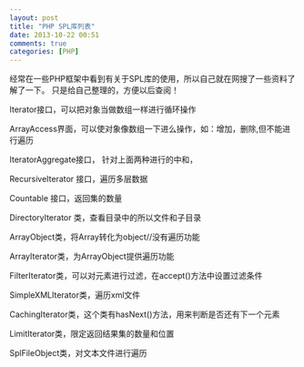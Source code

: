 ```yaml
---
layout: post
title: "PHP SPL库列表"
date: 2013-10-22 00:51
comments: true
categories: [PHP]
---
```

经常在一些PHP框架中看到有关于SPL库的使用，所以自己就在网搜了一些资料了解了一下。
只是给自己整理的，方便以后查阅！
<!--more-->
 

Iterator接口，可以把对象当做数组一样进行循环操作
 
ArrayAccess界面，可以使对象像数组一下进么操作，如：增加，删除,但不能进行遍历
 
IteratorAggregate接口， 针对上面两种进行的中和，
 
RecursiveIterator 接口，遍历多层数据
 
Countable 接口，返回集的数量
 
DirectoryIterator 类，查看目录中的所以文件和子目录
 
ArrayObject类，将Array转化为object//没有遍历功能
 
ArrayIterator类，为ArrayObject提供遍历功能
 
FilterIterator类，可以对元素进行过滤，在accept()方法中设置过滤条件
 
SimpleXMLIterator类，遍历xml文件
 
CachingIterator类，这个类有hasNext()方法，用来判断是否还有下一个元素
 
LimitIterator类，限定返回结果集的数量和位置
 
SplFileObject类，对文本文件进行遍历